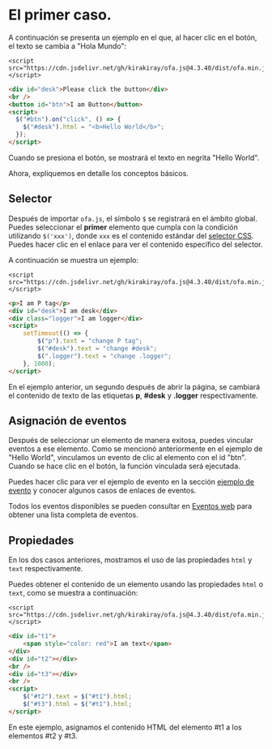 # El primer caso.

A continuación se presenta un ejemplo en el que, al hacer clic en el botón, el texto se cambia a "Hola Mundo":

<html-viewer>

```
<script src="https://cdn.jsdelivr.net/gh/kirakiray/ofa.js@4.3.40/dist/ofa.min.js"></script>
```

```html
<div id="desk">Please click the button</div>
<br />
<button id="btn">I am Button</button>
<script>
  $("#btn").on("click", () => {
    $("#desk").html = "<b>Hello World</b>";
  });
</script>
```

</html-viewer>

Cuando se presiona el botón, se mostrará el texto en negrita "Hello World".

Ahora, expliquemos en detalle los conceptos básicos.

## Selector

Después de importar `ofa.js`, el símbolo `$` se registrará en el ámbito global. Puedes seleccionar el **primer** elemento que cumpla con la condición utilizando `$('xxx')`, donde `xxx` es el contenido estándar del [selector CSS](https://developer.mozilla.org/es/docs/Web/CSS/Selectores_CSS). Puedes hacer clic en el enlace para ver el contenido específico del selector.

A continuación se muestra un ejemplo:

<html-viewer>

```
<script src="https://cdn.jsdelivr.net/gh/kirakiray/ofa.js@4.3.40/dist/ofa.min.js"></script>
```

```html
<p>I am P tag</p>
<div id="desk">I am desk</div>
<div class="logger">I am logger</div>
<script>
    setTimeout(() => {
        $("p").text = "change P tag";
        $("#desk").text = "change #desk";
        $(".logger").text = "change .logger";
    }, 1000);
</script>
```

</html-viewer>

En el ejemplo anterior, un segundo después de abrir la página, se cambiará el contenido de texto de las etiquetas **p**, **#desk** y **.logger** respectivamente.

## Asignación de eventos

Después de seleccionar un elemento de manera exitosa, puedes vincular eventos a ese elemento. Como se mencionó anteriormente en el ejemplo de "Hello World", vinculamos un evento de clic al elemento con el id "btn". Cuando se hace clic en el botón, la función vinculada será ejecutada.

Puedes hacer clic para ver el ejemplo de evento en la sección [ejemplo de evento](./example-event.md) y conocer algunos casos de enlaces de eventos.

Todos los eventos disponibles se pueden consultar en [Eventos web](https://developer.mozilla.org/en-US/docs/Web/Events) para obtener una lista completa de eventos.

## Propiedades

En los dos casos anteriores, mostramos el uso de las propiedades `html` y `text` respectivamente.

Puedes obtener el contenido de un elemento usando las propiedades `html` o `text`, como se muestra a continuación:

<html-viewer>

```
<script src="https://cdn.jsdelivr.net/gh/kirakiray/ofa.js@4.3.40/dist/ofa.min.js"></script>
```

```html
<div id="t1">
    <span style="color: red">I am text</span>
</div>
<div id="t2"></div>
<br />
<div id="t3"></div>
<br />
<script>
    $("#t2").text = $("#t1").html;
    $("#t3").html = $("#t1").html;
</script>
```

</html-viewer>

En este ejemplo, asignamos el contenido HTML del elemento #t1 a los elementos #t2 y #t3.
